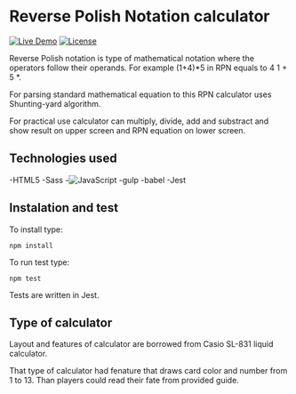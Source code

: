 Reverse Polish Notation calculator
============
[![Live Demo](https://img.shields.io/badge/demo-online-green.svg)](https://piotrbartnik.github.io/RPNcalculator/)
[![License](https://img.shields.io/badge/license-MIT-blue.svg)](https://opensource.org/licenses/MIT)

Reverse Polish notation is type of mathematical notation where the operators follow their operands. 
For example (1+4)*5 in RPN equals to 4 1 + 5 *.

For parsing standard mathematical equation to this RPN calculator uses Shunting-yard algorithm.

For practical use calculator can multiply, divide, add and substract and show result on upper screen and RPN equation on lower screen.

## Technologies used

-HTML5
-Sass
-![JavaScript](https://icongr.am/devicon/javascript-original.svg)
-gulp
-babel
-Jest

## Instalation and test

To install type:

  ```
  npm install
  ```

To run test type:

  ```
  npm test
  ```

Tests are written in Jest. 

## Type of calculator

Layout and features of calculator are borrowed from Casio SL-831 liquid calculator.

That type of calculator had fenature that draws card color and number from 1 to 13. Than players could read their fate from provided guide.